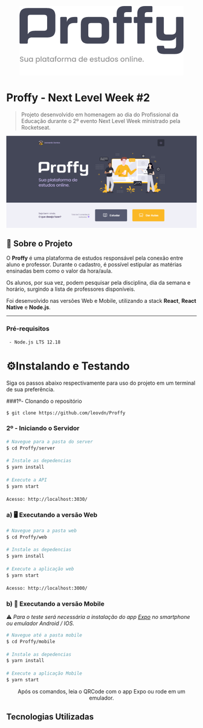 <p align="center">
  <img src="./web/public/proffy-logo-alt.png" />
</p>

# Proffy  -  Next Level Week #2
> Projeto desenvolvido em homenagem ao dia do Profissional da Educação durante o 2º evento Next Level Week ministrado pela Rocketseat. 
> 

<img src="./web/public/proffy-home.png" align="center"/>

## 📖	Sobre o Projeto

O **Proffy** é uma plataforma de estudos responsável pela conexão entre aluno e professor. Durante o cadastro, é possível estipular as matérias ensinadas bem como o valor da hora/aula. 

Os alunos, por sua vez, podem pesquisar pela disciplina, dia da semana e horário, surgindo a lista de professores disponíveis. 

Foi desenvolvido nas versões Web e Mobile, utilizando a stack **React**, **React Native** e  **Node.js**. 


---
### Pré-requisitos

```
 - Node.js LTS 12.18
```

# ⚙️Instalando e Testando
Siga os passos abaixo respectivamente para uso do projeto em um terminal de sua preferência.

###1º- Clonando o repositório
  ```bash
  $ git clone https://github.com/leovdn/Proffy
  ```

### 2º - Iniciando o Servidor

```bash
# Navegue para a pasta do server
$ cd Proffy/server

# Instale as depedencias
$ yarn install

# Execute a API
$ yarn start

Acesso: http://localhost:3030/

```

### a) 🖥️️ Executando a versão Web 	

```bash
# Navegue para a pasta web
$ cd Proffy/web

# Instale as depedencias
$ yarn install

# Execute a aplicação web
$ yarn start

Acesso: http://localhost:3000/ 

```

### b) 📱 Executando a versão Mobile 
⚠️ *Para o teste será necessária a instalação do app [Expo](https://play.google.com/store/apps/details?id=host.exp.exponent) no smartphone ou  emulador Android / IOS.*

```bash
# Navegue até a pasta mobile
$ cd Proffy/mobile

# Instale as depedencias
$ yarn install

# Execute a aplicação Mobile
$ yarn start
```
<p align="center">Após os comandos, leia o QRCode com o app Expo ou rode em um emulador.</p>

## Tecnologias Utilizadas







